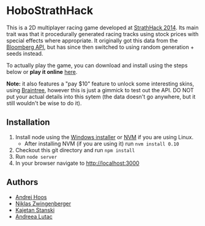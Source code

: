 HoboStrathHack
==============
This is a 2D multiplayer racing game developed at [StrathHack 2014](https://hack.strathtech.co.uk/). Its main trait was that it procedurally generated racing tracks using stock prices with special effects where appropriate. It originally got this data from the [Bloomberg API](https://www.bloomberg.com/professional/support/api-library/), but has since then switched to using random generation + seeds instead.

To actually play the game, you can download and install using the steps below or **play it online** [here](https://motomotomoto.herokuapp.com/#!).

**Note:** it also features a "pay $10" feature to unlock some interesting skins, using [Braintree](https://www.braintreepayments.com/en-ch?locale=en-ch), however this is just a gimmick to test out the API. DO NOT put your actual details into this sytem (the data doesn't go anywhere, but it still wouldn't be wise to do it).

Installation
------------

1. Install node using the [Windows installer](http://nodejs.org/download/) or [NVM](https://github.com/creationix/nvm) if you are using Linux.
    - After installing NVM (if you are using it) run `nvm install 0.10`
2. Checkout this git directory and run `npm install`
3. Run `node server`
4. In your browser navigate to [http://localhost:3000](http://localhost:3000)

Authors
------------

* [Andrej Hoos](https://github.com/adikus)
* [Niklas Zwingenberger](https://github.com/NiklasZ)
* [Kajetan Stanski](https://github.com/kstanski)
* [Andreea Lutac](https://github.com/AndreeaLutac)

